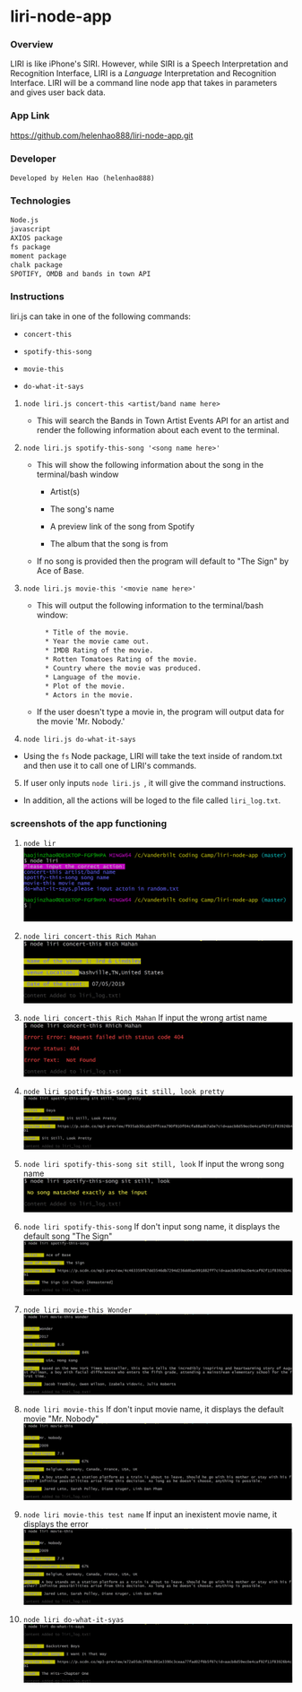 # liri-node-app

### Overview

 LIRI is like iPhone's SIRI. However, while SIRI is a Speech Interpretation and Recognition Interface, LIRI is a _Language_ Interpretation and Recognition Interface. LIRI will be a command line node app that takes in parameters and gives user back data.

### App Link
https://github.com/helenhao888/liri-node-app.git

### Developer
    Developed by Helen Hao (helenhao888)
    
### Technologies
    Node.js 
    javascript
    AXIOS package
    fs package
    moment package
    chalk package
    SPOTIFY, OMDB and bands in town API

 ### Instructions
 liri.js can take in one of the following commands:

   * `concert-this`

   * `spotify-this-song`

   * `movie-this`

   * `do-what-it-says`

1. `node liri.js concert-this <artist/band name here>`

   * This will search the Bands in Town Artist Events API  for an artist and render the following information about each event to the terminal.
2. `node liri.js spotify-this-song '<song name here>'`

   * This will show the following information about the song in the terminal/bash window

     * Artist(s) 

     * The song's name

     * A preview link of the song from Spotify

     * The album that the song is from

   * If no song is provided then the program will default to "The Sign" by Ace of Base.
   
3. `node liri.js movie-this '<movie name here>'`

   * This will output the following information to the terminal/bash window:

     ```
       * Title of the movie.
       * Year the movie came out.
       * IMDB Rating of the movie.
       * Rotten Tomatoes Rating of the movie.
       * Country where the movie was produced.
       * Language of the movie.
       * Plot of the movie.
       * Actors in the movie.
     ```

   * If the user doesn't type a movie in, the program will output data for the movie 'Mr. Nobody.'
 4. `node liri.js do-what-it-says`

   * Using the `fs` Node package, LIRI will take the text inside of random.txt and then use it to call one of LIRI's commands.
 5. If user only inputs `node liri.js `, it will give the command instructions. 


* In addition, all the actions will be loged to the file called `liri_log.txt`.

### screenshots of the app functioning

 1. `node lir`
 ![no action](images/noActionImg.jpg)

 2. `node liri concert-this Rich Mahan`
 ![concert artist](images/concertImg.jpg)

 3. `node liri concert-this Rich Mahan`
 If input the wrong artist name
 ![concert artist](images/concertNotFoundImg.jpg)

 4. `node liri spotify-this-song sit still, look pretty`
 ![spotify song](images/spotifySong.jpg)
 
 5. `node liri spotify-this-song sit still, look`
 If input the wrong song name
 ![spotify song](images/spotifySongNotFound.jpg)

 6. `node liri spotify-this-song`
 If don't input song name, it displays the default song "The Sign"
 ![spotify song](images/spotifySongWithoutName.jpg)

 7. `node liri movie-this Wonder`
 ![movie movie-name](images/movie.jpg)

 8. `node liri movie-this`
 If don't input movie name, it displays the default movie "Mr. Nobody"
 ![movie movie-name](images/movieWithoutName.jpg)

 9. `node liri movie-this test name`
 If input an inexistent movie name, it displays the error
 ![movie movie-name](images/movieWithoutName.jpg)
 
 10. `node liri do-what-it-syas`
 ![do what it says in random.txt](images/doWhatItSays.jpg)